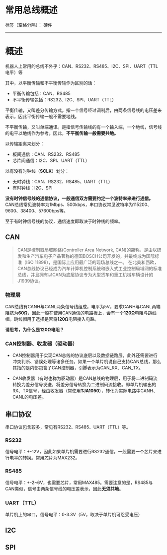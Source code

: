 ﻿# 常用总线概述

标签（空格分隔）： 硬件

---

# 概述
机器人上常用的总线不外乎：CAN、RS232、RS485、I2C、SPI、UART（TTL电平）等

其中，以平衡传输和不平衡传输作为区别的话：

- 平衡传输包括：CAN、RS485
- 不平衡传输包括：RS232、I2C、SPI、UART（TTL）

平衡传输，又叫差分传输方式。指一个信号经过调制后，由两条信号线的电压差来表示，因此平衡传输一般不需要地线。

不平衡传输，又叫单端通讯。是指信号传输线的有一个输入端，一个地线，信号线的电平以地线作为参考。因此，**不平衡传输一般需要共地。**

以传输距离来划分：

- 板间通信：CAN、RS232、RS485
- 芯片间通信：I2C、SPI、UART（TTL）


以有没有时钟线（**SCLK**）划分：
- 无时钟线：CAN、RS232、RS485、UART（TTL）
- 有时钟线：I2C、SPI

**没有时钟信号线的通信协议，一般通信双方需要约定一个波特率来进行通信。** CAN总线常见波特率为1Mbps、500kbps，串口协议常见波特率为115200、9600、38400、57600bps等。

至于有时钟信号线的协议，通信速度即取决于时钟线的频率。

## CAN
> CAN是控制器局域网络(Controller Area Network,
> CAN)的简称，是由以研发和生产汽车电子产品著称的德国BOSCH公司开发的，并最终成为国际标准（ISO
> 11898），是国际上应用最广泛的现场总线之一。
> 在北美和西欧，CAN总线协议已经成为汽车计算机控制系统和嵌入式工业控制局域网的标准总线，并且拥有以CAN为底层协议专为大型货车和重工机械车辆设计的J1939协议。

### 物理层
CAN总线有CANH与CANL两条信号线组成，电平为5V，要求CANH与CANL两端阻抗为**60Ω**，因此一般在使用CAN通信的电路板上，会有一个**120Ω**电阻与跳线帽。跳线帽用于选择是否将**120Ω**电阻接入电路。

**请思考，为什么是120Ω电阻？**

### CAN控制器、收发器（驱动器）
- CAN控制器用于实现CAN总线的协议底层以及数据链路层，此外还需要进行冲突判断、错误处理等诸多任务。如果一个单片机说自己支持CAN总线，那么其指的是内部包含了CAN控制器，引脚表示为CAN_RX、CAN_TX。

- CAN收发器（有时也称为驱动器）是CAN总线的物理层，用于将二进制码流转换为差分信号发送，将差分信号转换为二进制码流接收。即单片机输出的RX、TX信号，经由收发器（常使用**TJA1050**），转化为实际电路中CANH、CANL的电压差。

## 串口协议
串口协议包含较多，常见有RS232、RS485、UART（TTL）等。

### RS232
信号电平：+-12V，因此如果单片机需要进行RS232通信，一般需要一个芯片来进行电平的转换。常用芯片为MAX232。

### RS485
信号电平：+-2~6V，也需要芯片，常用MAX485。需要注意的是，RS485与CAN类似，信号由两条信号线的电压差表示，因此**无须共地**。

### UART（TTL）
单片机上的串口，信号电平：0-3.3V（5V，取决于单片机可忍受电压）

## I2C

## SPI













